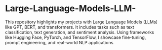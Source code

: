 # Large-Language-Models-LLM-
This repository highlights my projects with Large Language Models (LLMs) like GPT, BERT, and transformers. It includes tasks such as text classification, text generation, and sentiment analysis. Using frameworks like Hugging Face, PyTorch, and TensorFlow, I showcase fine-tuning, prompt engineering, and real-world NLP applications.
